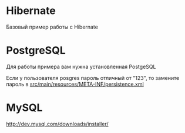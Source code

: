# Hibernate
Базовый пример работы с Hibernate

PostgreSQL
==========
Для работы примера вам нужна установленная PostgeSQL

Если у пользователя posgres пароль отличный от "123",
то замените пароль в
[src/main/resources/META-INF/persistence.xml](src/main/resources/META-INF/persistence.xml)

MySQL 
=====
http://dev.mysql.com/downloads/installer/

